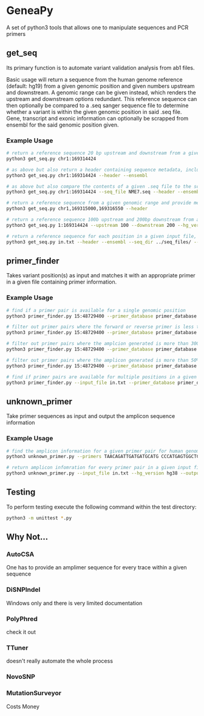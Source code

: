 # GeneaPy

A set of python3 tools that allows one to manipulate sequences and PCR primers 

## get_seq
Its primary function is to automate variant validation analysis from ab1 files.

Basic usage will return a sequence from the human genome reference (default: hg19) from a given genomic position and given numbers upstream and downstream. A genomic range can be given instead, which renders the upstream and downstream options redundant. This reference sequence can then optionally be compared to a .seq sanger sequence file to determine whether a variant is within the given genomic position in said .seq file. Gene, transcript and exonic information can optionally be scrapped from ensembl for the said genomic position given.

### Example Usage
```bash
# return a reference sequence 20 bp upstream and downstream from a given position. Scrapped from the defaulted human genome version (hg19)
python3 get_seq.py chr1:169314424

# as above but also return a header containing sequence metadata, including gene information
python3 get_seq.py chr1:169314424 --header --ensembl

# as above but also compare the contents of a given .seq file to the scrapped reference to determine whether the given position within the .seq file contains a variant.
python3 get_seq.py chr1:169314424 --seq_file NME7.seq --header --ensembl

# return a reference sequence from a given genomic range and provide metadata in a header (without gne information) 
python3 get_seq.py chr1,169315000,169316550 --header

# return a reference sequence 100b upstream and 200bp downstream from a given position scrapped from human genome version 38
python3 get_seq.py 1:169314424 --upstream 100 --downstream 200 --hg_version hg38

# return a reference sequence for each position in a given input file, generate genomic/transcript/exonic infomation and compare to an automatically paired .seq file from a given directory. Finally, output all scrapped data to file.
python3 get_seq.py in.txt --header --ensembl --seq_dir ../seq_files/ --output_file out.txt
```


## primer_finder
Takes variant position(s) as input and matches it with an appropriate primer in a given file containing primer information.

### Example Usage
```bash
# find if a primer pair is available for a single genomic position
python3 primer_finder.py 15:48729400 --primer_database primer_database.txt

# filter out primer pairs where the forward or reverse primer is less than 100bp from the given genmic position
python3 primer_finder.py 15:48729400 --primer_database primer_database.txt --distance 100

# filter out primer pairs where the amplcion generated is more than 300bp
python3 primer_finder.py 15:48729400 --primer_database primer_database.txt --size 300

# filter out primer pairs where the amplicon generated is more than 50% GC rich
python3 primer_finder.py 15:48729400 --primer_database primer_database.txt --gc 50

# find if primer pairs are available for multiple positions in a given input file and ouput to file
python3 primer_finder.py --input_file in.txt --primer_database primer_database.txt --output_file out.txt

```


## unknown_primer
Take primer sequences as input and output the amplicon sequence information

### Example Usage
```bash
# find the amplicon information for a given primer pair for human genome version 19
python3 unknown_primer.py --primers TAACAGATTGATGATGCATG CCCATGAGTGGCTCCTAAA

# return amplicon infomration for every primer pair in a given input file for human genome version 38 and output the results to a file
python3 unknown_primer.py --input_file in.txt --hg_version hg38 --output_file out.txt
```

## Testing
To perform testing execute the following command within the test directory:
```bash  
python3 -m unittest *.py
```

## Why Not...
### AutoCSA
One has to provide an amplimer sequence for every trace within a given sequence

### DiSNPIndel
Windows only and there is very limited documentation

### PolyPhred
check it out

### TTuner
doesn't really automate the whole process

### NovoSNP

### MutationSurveyor
Costs Money
